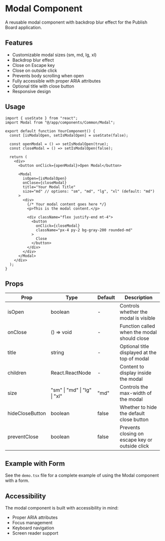 # Modal Component

A reusable modal component with backdrop blur effect for the Publish Board application.

## Features

- Customizable modal sizes (sm, md, lg, xl)
- Backdrop blur effect
- Close on Escape key
- Close on outside click
- Prevents body scrolling when open
- Fully accessible with proper ARIA attributes
- Optional title with close button
- Responsive design

## Usage

```tsx
import { useState } from "react";
import Modal from "@/app/components/Common/Modal";

export default function YourComponent() {
  const [isModalOpen, setIsModalOpen] = useState(false);

  const openModal = () => setIsModalOpen(true);
  const closeModal = () => setIsModalOpen(false);

  return (
    <div>
      <button onClick={openModal}>Open Modal</button>

      <Modal
        isOpen={isModalOpen}
        onClose={closeModal}
        title="Your Modal Title"
        size="md" // options: "sm", "md", "lg", "xl" (default: "md")
      >
        <div>
          {/* Your modal content goes here */}
          <p>This is the modal content.</p>

          <div className="flex justify-end mt-4">
            <button
              onClick={closeModal}
              className="px-4 py-2 bg-gray-200 rounded-md"
            >
              Close
            </button>
          </div>
        </div>
      </Modal>
    </div>
  );
}
```

## Props

| Prop            | Type                         | Default | Description                                     |
| --------------- | ---------------------------- | ------- | ----------------------------------------------- |
| isOpen          | boolean                      | -       | Controls whether the modal is visible           |
| onClose         | () => void                   | -       | Function called when the modal should close     |
| title           | string                       | -       | Optional title displayed at the top of modal    |
| children        | React.ReactNode              | -       | Content to display inside the modal             |
| size            | "sm" \| "md" \| "lg" \| "xl" | "md"    | Controls the max-width of the modal             |
| hideCloseButton | boolean                      | false   | Whether to hide the default close button        |
| preventClose    | boolean                      | false   | Prevents closing on escape key or outside click |

## Example with Form

See the `demo.tsx` file for a complete example of using the Modal component with a form.

## Accessibility

The modal component is built with accessibility in mind:

- Proper ARIA attributes
- Focus management
- Keyboard navigation
- Screen reader support
